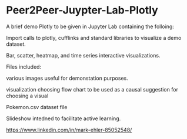 # Peer2Peer-Juypter-Lab-Plotly
A brief demo Plotly to be given in Jupyter Lab containing the folloing:

Import calls to plotly, cufflinks and standard libraries to visualize a demo dataset.

Bar, scatter, heatmap, and time series interactive visualizations.



Files included:

various images useful for demonstation purposes.

visualization choosing flow chart to be used as a causal suggestion for choosing a visual

Pokemon.csv dataset file

Slideshow intedned to facilitate active learning.

https://www.linkedin.com/in/mark-ehler-85052548/
